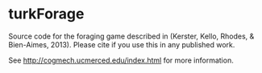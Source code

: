 turkForage
=========

Source code for the foraging game described in (Kerster, Kello, Rhodes, & Bien-Aimes, 2013). 
Please cite if you use this in any published work.

See http://cogmech.ucmerced.edu/index.html for more information.
